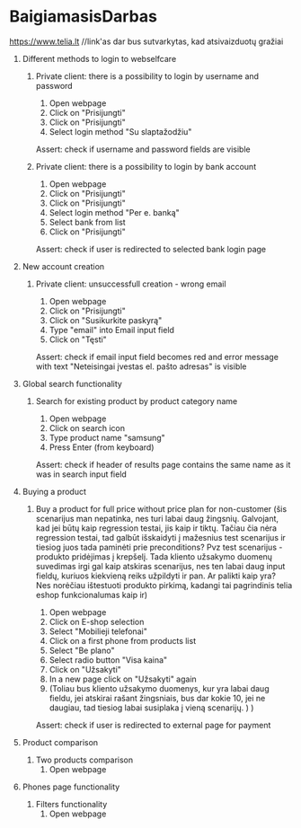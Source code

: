 ﻿# BaigiamasisDarbas

https://www.telia.lt   //link'as dar bus sutvarkytas, kad atsivaizduotų gražiai

1. Different methods to login to webselfcare
    1. Private client: there is a possibility to login by username and password
        1. Open webpage
        2. Click on "Prisijungti"
        3. Click on "Prisijungti"
        4. Select login method "Su slaptažodžiu"

        Assert: check if username and password fields are visible

    1. Private client: there is a possibility to login by bank account
        1. Open webpage
        2. Click on "Prisijungti"
        3. Click on "Prisijungti"
        4. Select login method "Per e. banką"
        5. Select bank from list
        6. Click on "Prisijungti"

        Assert: check if user is redirected to selected bank login page


2. New account creation
    1. Private client: unsuccessfull creation - wrong email
        1. Open webpage
        2. Click on "Prisijungti"
        3. Click on "Susikurkite paskyrą"
        4. Type "email" into Email input field
        5. Click on "Tęsti"
       
       Assert: check if email input field becomes red and error message with text "Neteisingai įvestas el. pašto adresas" is visible 


3. Global search functionality
    1. Search for existing product by product category name
        1. Open webpage
        2. Click on search icon
        3. Type product name "samsung"
        4. Press Enter (from keyboard)

        Assert: check if header of results page contains the same name as it was in search input field 


4. Buying a product    
    1. Buy a product for full price without price plan for non-customer   (šis scenarijus man nepatinka, nes turi labai daug žingsnių. Galvojant, kad jei būtų kaip regression testai, jis kaip ir tiktų. Tačiau čia nėra regression testai, tad galbūt išskaidyti į mažesnius test scenarijus ir tiesiog juos tada paminėti prie preconditions? Pvz test scenarijus - produkto pridėjimas į krepšelį. Tada kliento užsakymo duomenų suvedimas irgi gal kaip atskiras scenarijus, nes ten labai daug input fieldų, kuriuos kiekvieną reiks užpildyti ir pan. Ar palikti kaip yra? Nes norėčiau ištestuoti produkto pirkimą, kadangi tai pagrindinis telia eshop funkcionalumas kaip ir)
        1. Open webpage
        2. Click on E-shop selection
        3. Select "Mobilieji telefonai"
        4. Click on a first phone from products list
        5. Select "Be plano"
        6. Select radio button "Visa kaina"
        7. Click on "Užsakyti"
        8. In a new page click on "Užsakyti" again
        9. (Toliau bus kliento užsakymo duomenys, kur yra labai daug fieldu, jei atskirai rašant žingsniais, bus dar kokie 10, jei ne daugiau, tad tiesiog labai susiplaka į vieną scenarijų. )  ) 

        Assert: check if user is redirected to external page for payment

5. Product comparison
    1. Two products comparison
        1. Open webpage


6. Phones page functionality
    1. Filters functionality
        1. Open webpage




